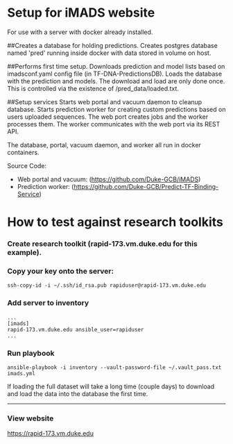 # Setup for iMADS website
For use with a server with docker already installed.

##Creates a database for holding predictions.
Creates postgres database named 'pred' running inside docker with data stored in volume on host.
 
##Performs first time setup.
Downloads prediction and model lists based on imadsconf.yaml config file (in TF-DNA-PredictionsDB).
Loads the database with the prediction and models.
The download and load are only done once. 
This is controlled via the existence of /pred_data/loaded.txt.

##Setup services
Starts web portal and vacuum daemon to cleanup database.
Starts prediction worker for creating custom predictions based on users uploaded sequences.
The web port creates jobs and the worker processes them. 
The worker communicates with the web port via its REST API.

The database, portal, vacuum daemon, and worker all run in docker containers.


Source Code:
 * Web portal and vacuum: (https://github.com/Duke-GCB/iMADS)
 * Prediction worker: (https://github.com/Duke-GCB/Predict-TF-Binding-Service)


# How to test against research toolkits
### Create research toolkit (rapid-173.vm.duke.edu for this example).

### Copy your key onto the server: 
```
ssh-copy-id -i ~/.ssh/id_rsa.pub rapiduser@rapid-173.vm.duke.edu
```
### Add server to inventory
```
...
[imads]
rapid-173.vm.duke.edu ansible_user=rapiduser
...
```
### Run playbook
```
ansible-playbook -i inventory --vault-password-file ~/.vault_pass.txt imads.yml 
```
If loading the full dataset will take a long time (couple days) to download and load the data into the database the first time.
****
### View website
https://rapid-173.vm.duke.edu

